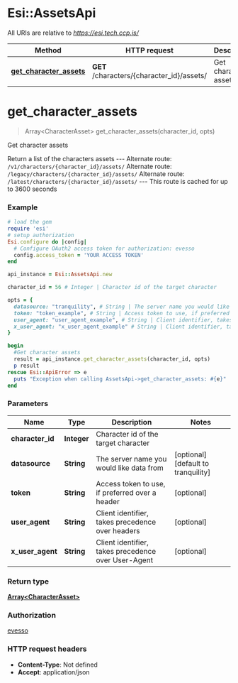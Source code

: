 # Esi::AssetsApi

All URIs are relative to *https://esi.tech.ccp.is/*

Method | HTTP request | Description
------------- | ------------- | -------------
[**get_character_assets**](AssetsApi.md#get_character_assets) | **GET** /characters/{character_id}/assets/ | Get character assets


# **get_character_assets**
> Array&lt;CharacterAsset&gt; get_character_assets(character_id, opts)

Get character assets

Return a list of the characters assets  ---  Alternate route: `/v1/characters/{character_id}/assets/`  Alternate route: `/legacy/characters/{character_id}/assets/`  Alternate route: `/latest/characters/{character_id}/assets/`   ---  This route is cached for up to 3600 seconds

### Example
```ruby
# load the gem
require 'esi'
# setup authorization
Esi.configure do |config|
  # Configure OAuth2 access token for authorization: evesso
  config.access_token = 'YOUR ACCESS TOKEN'
end

api_instance = Esi::AssetsApi.new

character_id = 56 # Integer | Character id of the target character

opts = { 
  datasource: "tranquility", # String | The server name you would like data from
  token: "token_example", # String | Access token to use, if preferred over a header
  user_agent: "user_agent_example", # String | Client identifier, takes precedence over headers
  x_user_agent: "x_user_agent_example" # String | Client identifier, takes precedence over User-Agent
}

begin
  #Get character assets
  result = api_instance.get_character_assets(character_id, opts)
  p result
rescue Esi::ApiError => e
  puts "Exception when calling AssetsApi->get_character_assets: #{e}"
end
```

### Parameters

Name | Type | Description  | Notes
------------- | ------------- | ------------- | -------------
 **character_id** | **Integer**| Character id of the target character | 
 **datasource** | **String**| The server name you would like data from | [optional] [default to tranquility]
 **token** | **String**| Access token to use, if preferred over a header | [optional] 
 **user_agent** | **String**| Client identifier, takes precedence over headers | [optional] 
 **x_user_agent** | **String**| Client identifier, takes precedence over User-Agent | [optional] 

### Return type

[**Array&lt;CharacterAsset&gt;**](CharacterAsset.md)

### Authorization

[evesso](../../new/README.md#evesso)

### HTTP request headers

 - **Content-Type**: Not defined
 - **Accept**: application/json




